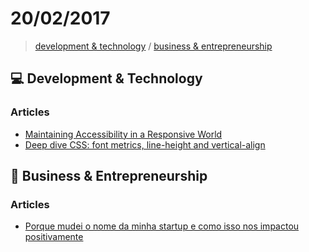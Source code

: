 # 20/02/2017

> [development & technology](#computer-development--technology) /  [business & entrepreneurship](#business--entrepreneurship)


## :computer: Development & Technology

### Articles
- [Maintaining Accessibility in a Responsive World](https://www.filamentgroup.com/lab/accessible-responsive.html)
- [Deep dive CSS: font metrics, line-height and vertical-align](http://iamvdo.me/en/blog/css-font-metrics-line-height-and-vertical-align)


## :briefcase: Business & Entrepreneurship

### Articles
- [Porque mudei o nome da minha startup e como isso nos impactou positivamente](https://www.linkedin.com/pulse/porque-mudei-o-nome-da-minha-startup-e-como-isso-nos-rafael-heringer)
